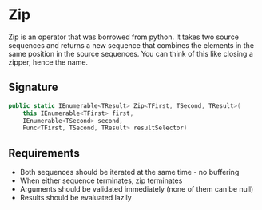 # Zip

Zip is an operator that was borrowed from python.
It takes two source sequences and returns a new sequence that combines the elements in the same position in the source sequences.
You can think of this like closing a zipper, hence the name.

## Signature

```csharp
public static IEnumerable<TResult> Zip<TFirst, TSecond, TResult>(
    this IEnumerable<TFirst> first,
    IEnumerable<TSecond> second,
    Func<TFirst, TSecond, TResult> resultSelector)
```

## Requirements

* Both sequences should be iterated at the same time - no buffering
* When either sequence terminates, zip terminates
* Arguments should be validated immediately (none of them can be null)
* Results should be evaluated lazily